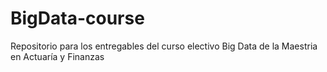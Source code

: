 # BigData-course

Repositorio para los entregables del curso electivo Big Data de la Maestria en Actuaría y Finanzas
